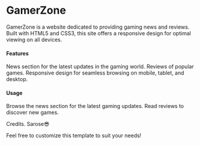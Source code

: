 # GamerZone
GamerZone is a website dedicated to providing gaming news and reviews. Built with HTML5 and CSS3, this site offers a responsive design for optimal viewing on all devices.

<h4>Features</h4>
News section for the latest updates in the gaming world.
Reviews of popular games.
Responsive design for seamless browsing on mobile, tablet, and desktop.

<h4>Usage</h4>
Browse the news section for the latest gaming updates.
Read reviews to discover new games.

Credits.
Sarose😎

Feel free to customize this template to suit your needs!
